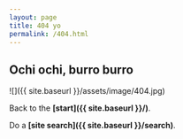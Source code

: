 ```yaml
---
layout: page
title: 404 yo
permalink: /404.html
---
```


## Ochi ochi, burro burro

![]({{ site.baseurl }}/assets/image/404.jpg)

Back to the **[start]({{ site.baseurl }}/)**.  

Do a **[site search]({{ site.baseurl }}/search)**.
